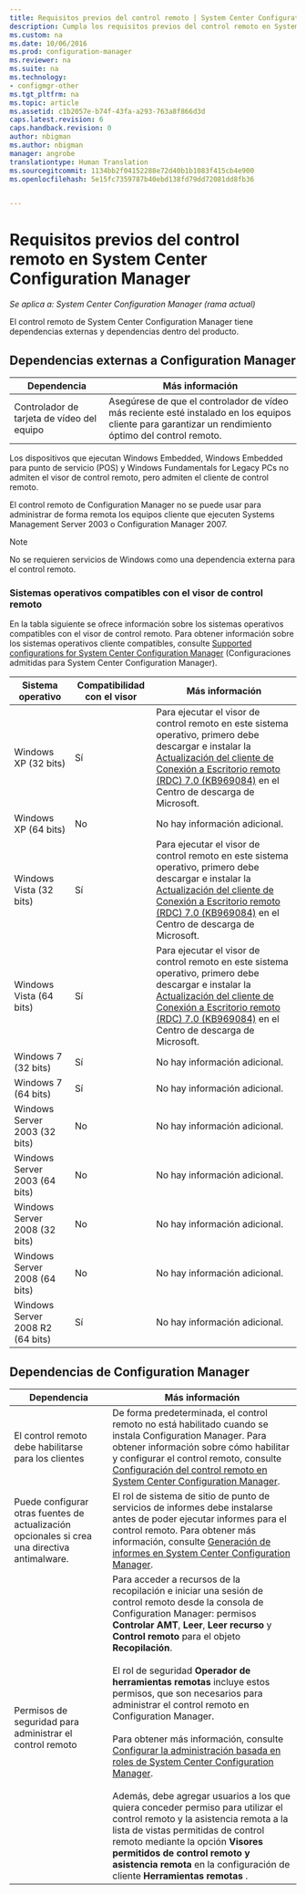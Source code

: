 ```yaml
---
title: Requisitos previos del control remoto | System Center Configuration Manager
description: Cumpla los requisitos previos del control remoto en System Center Configuration Manager.
ms.custom: na
ms.date: 10/06/2016
ms.prod: configuration-manager
ms.reviewer: na
ms.suite: na
ms.technology:
- configmgr-other
ms.tgt_pltfrm: na
ms.topic: article
ms.assetid: c1b2057e-b74f-43fa-a293-763a8f866d3d
caps.latest.revision: 6
caps.handback.revision: 0
author: nbigman
ms.author: nbigman
manager: angrobe
translationtype: Human Translation
ms.sourcegitcommit: 1134bb2f04152288e72d40b1b1083f415cb4e900
ms.openlocfilehash: 5e15fc7359787b40ebd138fd79dd72081dd8fb36


---
```

# <a name="prerequisites-for-remote-control-in-system-center-configuration-manager"></a>Requisitos previos del control remoto en System Center Configuration Manager

*Se aplica a: System Center Configuration Manager (rama actual)*

El control remoto de System Center Configuration Manager tiene dependencias externas y dependencias dentro del producto.  

## <a name="dependencies-external-to-configuration-manager"></a>Dependencias externas a Configuration Manager  

|Dependencia|Más información|  
|----------------|----------------------|  
|Controlador de tarjeta de vídeo del equipo|Asegúrese de que el controlador de vídeo más reciente esté instalado en los equipos cliente para garantizar un rendimiento óptimo del control remoto.|  

 Los dispositivos que ejecutan Windows Embedded, Windows Embedded para punto de servicio (POS) y Windows Fundamentals for Legacy PCs no admiten el visor de control remoto, pero admiten el cliente de control remoto.  

 El control remoto de Configuration Manager no se puede usar para administrar de forma remota los equipos cliente que ejecuten Systems Management Server 2003 o Configuration Manager 2007.  

> [!NOTE]  
>  No se requieren servicios de Windows como una dependencia externa para el control remoto.  

### <a name="supported-operating-systems-for-the-remote-control-viewer"></a>Sistemas operativos compatibles con el visor de control remoto  
 En la tabla siguiente se ofrece información sobre los sistemas operativos compatibles con el visor de control remoto. Para obtener información sobre los sistemas operativos cliente compatibles, consulte [Supported configurations for System Center Configuration Manager](../../../../core/plan-design/configs/supported-configurations.md) (Configuraciones admitidas para System Center Configuration Manager).  

|Sistema operativo|Compatibilidad con el visor|Más información|  
|----------------------|--------------------|----------------------|  
|Windows XP (32 bits)|Sí|Para ejecutar el visor de control remoto en este sistema operativo, primero debe descargar e instalar la [Actualización del cliente de Conexión a Escritorio remoto (RDC) 7.0 (KB969084)](https://www.microsoft.com/en-us/download/details.aspx?id=12767) en el Centro de descarga de Microsoft.|  
|Windows XP (64 bits)|No|No hay información adicional.|  
|Windows Vista (32 bits)|Sí|Para ejecutar el visor de control remoto en este sistema operativo, primero debe descargar e instalar la [Actualización del cliente de Conexión a Escritorio remoto (RDC) 7.0 (KB969084)](https://www.microsoft.com/en-us/download/details.aspx?id=12767) en el Centro de descarga de Microsoft.|  
|Windows Vista (64 bits)|Sí|Para ejecutar el visor de control remoto en este sistema operativo, primero debe descargar e instalar la [Actualización del cliente de Conexión a Escritorio remoto (RDC) 7.0 (KB969084)](https://www.microsoft.com/en-us/download/details.aspx?id=12767) en el Centro de descarga de Microsoft.|  
|Windows 7 (32 bits)|Sí|No hay información adicional.|  
|Windows 7 (64 bits)|Sí|No hay información adicional.|  
|Windows Server 2003 (32 bits)|No|No hay información adicional.|  
|Windows Server 2003 (64 bits)|No|No hay información adicional.|  
|Windows Server 2008 (32 bits)|No|No hay información adicional.|  
|Windows Server 2008 (64 bits)|No|No hay información adicional.|  
|Windows Server 2008 R2 (64 bits)|Sí|No hay información adicional.|  

## <a name="configuration-manager-dependencies"></a>Dependencias de Configuration Manager  

|Dependencia|Más información|  
|----------------|----------------------|  
|El control remoto debe habilitarse para los clientes|De forma predeterminada, el control remoto no está habilitado cuando se instala Configuration Manager. Para obtener información sobre cómo habilitar y configurar el control remoto, consulte [Configuración del control remoto en System Center Configuration Manager](../../../../core/clients/manage/remote-control/configuring-remote-control.md).|  
|Puede configurar otras fuentes de actualización opcionales si crea una directiva antimalware.|El rol de sistema de sitio de punto de servicios de informes debe instalarse antes de poder ejecutar informes para el control remoto. Para obtener más información, consulte [Generación de informes en System Center Configuration Manager](../../../../core/servers/manage/reporting.md).|  
|Permisos de seguridad para administrar el control remoto|Para acceder a recursos de la recopilación e iniciar una sesión de control remoto desde la consola de Configuration Manager: permisos **Controlar AMT**, **Leer**, **Leer recurso** y **Control remoto** para el objeto **Recopilación**.<br /><br /> El rol de seguridad **Operador de herramientas remotas** incluye estos permisos, que son necesarios para administrar el control remoto en Configuration Manager.<br /><br /> Para obtener más información, consulte [Configurar la administración basada en roles de System Center Configuration Manager](../../../../core/servers/deploy/configure/configure-role-based-administration.md).<br /><br /> Además, debe agregar usuarios a los que quiera conceder permiso para utilizar el control remoto y la asistencia remota a la lista de vistas permitidas de control remoto mediante la opción **Visores permitidos de control remoto y asistencia remota** en la configuración de cliente **Herramientas remotas** .|  



<!--HONumber=Nov16_HO1-->


